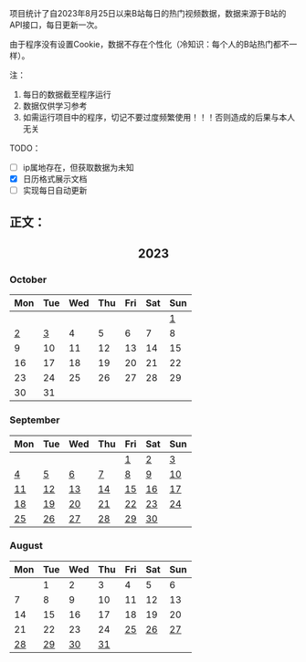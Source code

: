 项目统计了自2023年8月25日以来B站每日的热门视频数据，数据来源于B站的API接口，每日更新一次。

由于程序没有设置Cookie，数据不存在个性化（冷知识：每个人的B站热门都不一样）。

注：
1. 每日的数据截至程序运行
2. 数据仅供学习参考
3. 如需运行项目中的程序，切记不要过度频繁使用！！！否则造成的后果与本人无关

TODO：
- [ ] ip属地存在，但获取数据为未知
- [x] 日历格式展示文档
- [ ] 实现每日自动更新

## 正文：

<h2 align="center"> 2023 </h2>


### October

| Mon | Tue | Wed | Thu | Fri | Sat | Sun |
| --- | --- | --- | --- | --- | --- | --- |
|    |    |    |    |    |    | [1](dailyData/2023/10/01/statistic.md)|
| [2](dailyData/2023/10/02/statistic.md)| [3](dailyData/2023/10/03/statistic.md)|  4 |  5 |  6 |  7 |  8 |
|  9 | 10 | 11 | 12 | 13 | 14 | 15 |
| 16 | 17 | 18 | 19 | 20 | 21 | 22 |
| 23 | 24 | 25 | 26 | 27 | 28 | 29 |
| 30 | 31 |    |    |    |    |    |



### September

| Mon | Tue | Wed | Thu | Fri | Sat | Sun |
| --- | --- | --- | --- | --- | --- | --- |
|    |    |    |    | [1](dailyData/2023/09/01/statistic.md)| [2](dailyData/2023/09/02/statistic.md)| [3](dailyData/2023/09/03/statistic.md)|
| [4](dailyData/2023/09/04/statistic.md)| [5](dailyData/2023/09/05/statistic.md)| [6](dailyData/2023/09/06/statistic.md)| [7](dailyData/2023/09/07/statistic.md)| [8](dailyData/2023/09/08/statistic.md)| [9](dailyData/2023/09/09/statistic.md)|[10](dailyData/2023/09/10/statistic.md)|
|[11](dailyData/2023/09/11/statistic.md)|[12](dailyData/2023/09/12/statistic.md)|[13](dailyData/2023/09/13/statistic.md)|[14](dailyData/2023/09/14/statistic.md)|[15](dailyData/2023/09/15/statistic.md)|[16](dailyData/2023/09/16/statistic.md)|[17](dailyData/2023/09/17/statistic.md)|
|[18](dailyData/2023/09/18/statistic.md)|[19](dailyData/2023/09/19/statistic.md)|[20](dailyData/2023/09/20/statistic.md)|[21](dailyData/2023/09/21/statistic.md)|[22](dailyData/2023/09/22/statistic.md)|[23](dailyData/2023/09/23/statistic.md)|[24](dailyData/2023/09/24/statistic.md)|
|[25](dailyData/2023/09/25/statistic.md)|[26](dailyData/2023/09/26/statistic.md)|[27](dailyData/2023/09/27/statistic.md)|[28](dailyData/2023/09/28/statistic.md)|[29](dailyData/2023/09/29/statistic.md)|[30](dailyData/2023/09/30/statistic.md)|    |


### August

| Mon | Tue | Wed | Thu | Fri | Sat | Sun |
| --- | --- | --- | --- | --- | --- | --- |
|    | 1|  2 |  3 |  4 |  5 |  6 |
|  7 |  8 |  9 | 10 | 11 | 12 | 13 |
| 14 | 15 | 16 | 17 | 18 | 19 | 20 |
| 21 | 22 | 23 | 24 |[25](dailyData/2023/08/25/statistic.md)|[26](dailyData/2023/08/26/statistic.md)|[27](dailyData/2023/08/27/statistic.md)|
|[28](dailyData/2023/08/28/statistic.md)|[29](dailyData/2023/08/29/statistic.md)|[30](dailyData/2023/08/30/statistic.md)|[31](dailyData/2023/08/31/statistic.md)|    |    |    |
